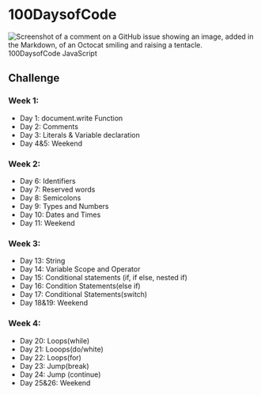# 100DaysofCode
![Screenshot of a comment on a GitHub issue showing an image, added in the Markdown, of an Octocat smiling and raising a tentacle.](https://myoctocat.com/assets/images/base-octocat.svg)
100DaysofCode JavaScript

## Challenge

### Week 1:

- Day 1: document.write Function
- Day 2: Comments
- Day 3: Literals & Variable declaration
- Day 4&5: Weekend

### Week 2:

- Day 6: Identifiers
- Day 7: Reserved words
- Day 8: Semicolons
- Day 9: Types and Numbers
- Day 10: Dates and Times
- Day 11: Weekend

### Week 3: 

- Day 13: String
- Day 14: Variable Scope and Operator
- Day 15: Conditional statements (if, if else, nested if)
- Day 16: Condition Statements(else if)
- Day 17: Conditional Statements(switch)
- Day 18&19: Weekend

### Week 4:

- Day 20: Loops(while)
- Day 21: Looops(do/white)
- Day 22: Loops(for)
- Day 23: Jump(break)
- Day 24: Jump (continue)
- Day 25&26: Weekend

